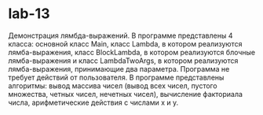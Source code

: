 # lab-13
Демонстрация лямбда-выражений. В программе представлены 4 класса: основной класс Main, класс Lambda, в котором реализуются лямба-выражения, класс BlockLambda, в котором реализуются блочные лямба-выражения и класс LambdaTwoArgs, в котором реализуются лямба-выражения, принимающие два параметра. Программа не требует действий от пользователя. В программе представлены алгоритмы: вывод массива чисел (вывод всех чисел, пустого множества, четных чисел, нечетных чисел), вычисление факториала числа, арифметические действия с числами x и y.
